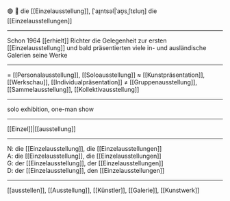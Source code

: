 🟢 🎨 die [[Einzelausstellung]], [ˈaɪ̯ntsəl|ˈaʊ̯sˌʃtɛlʊŋ]
die [[Einzelausstellungen]]

---
Schon 1964 [[erhielt]] Richter die Gelegenheit zur ersten [[Einzelausstellung]] und bald präsentierten viele in- und ausländische Galerien seine Werke

---
= [[Personalausstellung]], [[Soloausstellung]]
≈ [[Kunstpräsentation]], [[Werkschau]], [[Individualpräsentation]]
≠ [[Gruppenausstellung]], [[Sammelausstellung]], [[Kollektivausstellung]]

---
solo exhibition, one-man show

---
[[Einzel]]|[[ausstellung]]

---
N: die [[Einzelausstellung]], die [[Einzelausstellungen]]  
A: die [[Einzelausstellung]], die [[Einzelausstellungen]]  
G: der [[Einzelausstellung]], der [[Einzelausstellungen]]  
D: der [[Einzelausstellung]], den [[Einzelausstellungen]]  

---
[[ausstellen]], [[Ausstellung]], [[Künstler]], [[Galerie]], [[Kunstwerk]]